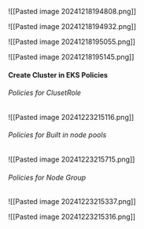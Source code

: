![[Pasted image 20241218194808.png]]


![[Pasted image 20241218194932.png]]



![[Pasted image 20241218195055.png]]



![[Pasted image 20241218195145.png]]




#### Create Cluster in EKS Policies
###### Policies for ClusetRole
![[Pasted image 20241223215116.png]]


###### Policies for Built in node pools

![[Pasted image 20241223215715.png]]


###### Policies for Node Group

![[Pasted image 20241223215337.png]]



![[Pasted image 20241223215316.png]]